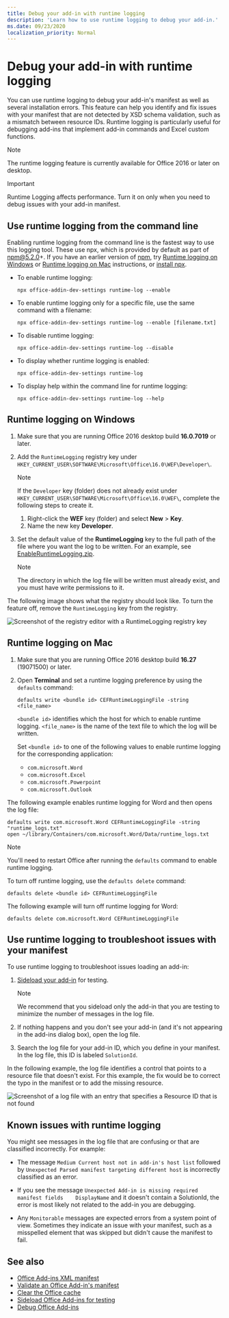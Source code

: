 ```yaml
---
title: Debug your add-in with runtime logging
description: 'Learn how to use runtime logging to debug your add-in.'
ms.date: 09/23/2020
localization_priority: Normal
---
```


# Debug your add-in with runtime logging

You can use runtime logging to debug your add-in's manifest as well as several installation errors. This feature can help you identify and fix issues with your manifest that are not detected by XSD schema validation, such as a mismatch between resource IDs. Runtime logging is particularly  useful for debugging add-ins that implement add-in commands and Excel custom functions.

> [!NOTE]
> The runtime logging feature is currently available for Office 2016 or later on desktop.

> [!IMPORTANT]
> Runtime Logging affects performance. Turn it on only when you need to debug issues with your add-in manifest.

## Use runtime logging from the command line

Enabling runtime logging from the command line is the fastest way to use this logging tool. These use npx, which is provided by default as part of npm@5.2.0+. If you have an earlier version of [npm](https://www.npmjs.com/), try [Runtime logging on Windows](#runtime-logging-on-windows) or [Runtime logging on Mac](#runtime-logging-on-mac) instructions, or [install npx](https://www.npmjs.com/package/npx).

- To enable runtime logging:

    ```command&nbsp;line
    npx office-addin-dev-settings runtime-log --enable
    ```

- To enable runtime logging only for a specific file, use the same command with a filename:

    ```command&nbsp;line
    npx office-addin-dev-settings runtime-log --enable [filename.txt]
    ```

- To disable runtime logging:

    ```command&nbsp;line
    npx office-addin-dev-settings runtime-log --disable
    ```

- To display whether runtime logging is enabled:

    ```command&nbsp;line
    npx office-addin-dev-settings runtime-log
    ```

- To display help within the command line for runtime logging:

    ```command&nbsp;line
    npx office-addin-dev-settings runtime-log --help
    ```

## Runtime logging on Windows

1. Make sure that you are running Office 2016 desktop build **16.0.7019** or later.

2. Add the `RuntimeLogging` registry key under `HKEY_CURRENT_USER\SOFTWARE\Microsoft\Office\16.0\WEF\Developer\`.

    > [!NOTE]
    > If the `Developer` key (folder) does not already exist under `HKEY_CURRENT_USER\SOFTWARE\Microsoft\Office\16.0\WEF\`, complete the following steps to create it.
    >
    > 1. Right-click the **WEF** key (folder) and select **New** > **Key**.
    > 1. Name the new key **Developer**.

3. Set the default value of the **RuntimeLogging** key to the full path of the file where you want the log to be written. For an example, see [EnableRuntimeLogging.zip](https://github.com/OfficeDev/Office-Add-in-Commands-Samples/raw/master/Tools/RuntimeLogging/EnableRuntimeLogging.zip).

    > [!NOTE]
    > The directory in which the log file will be written must already exist, and you must have write permissions to it.

The following image shows what the registry should look like. To turn the feature off, remove the `RuntimeLogging` key from the registry.

![Screenshot of the registry editor with a RuntimeLogging registry key](http://i.imgur.com/Sa9TyI6.png)

## Runtime logging on Mac

1. Make sure that you are running Office 2016 desktop build **16.27** (19071500) or later.

2. Open **Terminal** and set a runtime logging preference by using the `defaults` command:

    ```command&nbsp;line
    defaults write <bundle id> CEFRuntimeLoggingFile -string <file_name>
    ```

    `<bundle id>` identifies which the host for which to enable runtime logging. `<file_name>` is the name of the text file to which the log will be written.

    Set `<bundle id>` to one of the following values to enable runtime logging for the corresponding application:

    - `com.microsoft.Word`
    - `com.microsoft.Excel`
    - `com.microsoft.Powerpoint`
    - `com.microsoft.Outlook`

The following example enables runtime logging for Word and then opens the log file:

```command&nbsp;line
defaults write com.microsoft.Word CEFRuntimeLoggingFile -string "runtime_logs.txt"
open ~/library/Containers/com.microsoft.Word/Data/runtime_logs.txt
```

> [!NOTE]
> You'll need to restart Office after running the `defaults` command to enable runtime logging.

To turn off runtime logging, use the `defaults delete` command:

```command&nbsp;line
defaults delete <bundle id> CEFRuntimeLoggingFile
```

The following example will turn off runtime logging for Word:

```command&nbsp;line
defaults delete com.microsoft.Word CEFRuntimeLoggingFile
```

## Use runtime logging to troubleshoot issues with your manifest

To use runtime logging to troubleshoot issues loading an add-in:

1. [Sideload your add-in](sideload-office-add-ins-for-testing.md) for testing.

    > [!NOTE]
    > We recommend that you sideload only the add-in that you are testing to minimize the number of messages in the log file.

2. If nothing happens and you don't see your add-in (and it's not appearing in the add-ins dialog box), open the log file.

3. Search the log file for your add-in ID, which you define in your manifest. In the log file, this ID is labeled `SolutionId`.

In the following example, the log file identifies a control that points to a resource file that doesn't exist. For this example, the fix would be to correct the typo in the manifest or to add the missing resource.

![Screenshot of a log file with an entry that specifies a Resource ID that is not found](http://i.imgur.com/f8bouLA.png)

## Known issues with runtime logging

You might see messages in the log file that are confusing or that are classified incorrectly. For example:

- The message `Medium Current host not in add-in's host list` followed by `Unexpected Parsed manifest targeting different host` is incorrectly classified as an error.

- If you see the message `Unexpected Add-in is missing required manifest fields    DisplayName` and it doesn't contain a SolutionId, the error is most likely not related to the add-in you are debugging.

- Any `Monitorable` messages are expected errors from a system point of view. Sometimes they indicate an issue with your manifest, such as a misspelled element that was skipped but didn't cause the manifest to fail.

## See also

- [Office Add-ins XML manifest](../develop/add-in-manifests.md)
- [Validate an Office Add-in's manifest](troubleshoot-manifest.md)
- [Clear the Office cache](clear-cache.md)
- [Sideload Office Add-ins for testing](sideload-office-add-ins-for-testing.md)
- [Debug Office Add-ins](debug-add-ins-using-f12-developer-tools-on-windows-10.md)